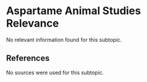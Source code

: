 # Aspartame Animal Studies Relevance

No relevant information found for this subtopic.

## References

No sources were used for this subtopic.
